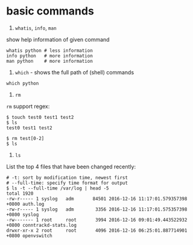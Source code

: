 basic commands
======================

1. `whatis`, `info`, `man`

  show help information of given command
  ```shell
  whatis python # less information
  info python   # more information
  man python    # more information
  ```

1. `which` - shows the full path of (shell) commands

  ```shell
  which python
  ```

1. `rm`

  `rm` support regex:

  ```shell
  $ touch test0 test1 test2
  $ ls
  test0 test1 test2

  $ rm test[0-2]
  $ ls
  ```

1. `ls`

  List the top 4 files that have been changed recently:

  ```shell
  # -t: sort by modification time, newest first
  # --full-time: specify time format for output
  $ ls -t --full-time /var/log | head -5
  total 1920
  -rw-r----- 1 syslog   adm       84501 2016-12-16 11:17:01.579357398 +0800 auth.log
  -rw-r----- 1 syslog   adm        3356 2016-12-16 11:17:01.575357398 +0800 syslog
  -rw------- 1 root     root       3994 2016-12-16 09:01:49.443522932 +0800 conntrackd-stats.log
  drwxr-xr-x 2 root     root       4096 2016-12-16 06:25:01.887714901 +0800 openvswitch
  ```
